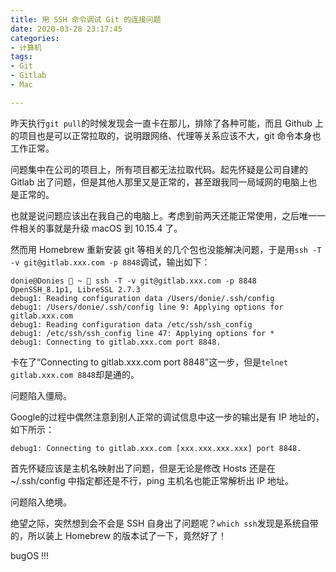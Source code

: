 ```yaml
---
title: 用 SSH 命令调试 Git 的连接问题
date: 2020-03-28 23:17:45
categories:
- 计算机
tags:
- Git
- Gitlab
- Mac

---
```


昨天执行`git pull`的时候发现会一直卡在那儿，排除了各种可能，而且 Github 上的项目也是可以正常拉取的，说明跟网络、代理等关系应该不大，git 命令本身也工作正常。

问题集中在公司的项目上，所有项目都无法拉取代码。起先怀疑是公司自建的 Gitlab 出了问题，但是其他人那里又是正常的，甚至跟我同一局域网的电脑上也是正常的。

也就是说问题应该出在我自己的电脑上。考虑到前两天还能正常使用，之后唯一一件相关的事就是升级 macOS 到 10.15.4 了。

然而用 Homebrew 重新安装 git 等相关的几个包也没能解决问题，于是用`ssh -T -v git@gitlab.xxx.com -p 8848`调试，输出如下：

```
donie@Donies  ~  ssh -T -v git@gitlab.xxx.com -p 8848
OpenSSH_8.1p1, LibreSSL 2.7.3
debug1: Reading configuration data /Users/donie/.ssh/config
debug1: /Users/donie/.ssh/config line 9: Applying options for gitlab.xxx.com
debug1: Reading configuration data /etc/ssh/ssh_config
debug1: /etc/ssh/ssh_config line 47: Applying options for *
debug1: Connecting to gitlab.xxx.com port 8848.
```

卡在了“Connecting to gitlab.xxx.com port 8848”这一步，但是`telnet gitlab.xxx.com 8848`却是通的。

问题陷入僵局。

Google的过程中偶然注意到别人正常的调试信息中这一步的输出是有 IP 地址的，如下所示：

```
debug1: Connecting to gitlab.xxx.com [xxx.xxx.xxx.xxx] port 8848.
```

首先怀疑应该是主机名映射出了问题，但是无论是修改 Hosts 还是在 ~/.ssh/config 中指定都还是不行，ping 主机名也能正常解析出 IP 地址。

问题陷入绝境。

绝望之际，突然想到会不会是 SSH 自身出了问题呢？`which ssh`发现是系统自带的，所以装上 Homebrew 的版本试了一下，竟然好了！

bugOS !!!